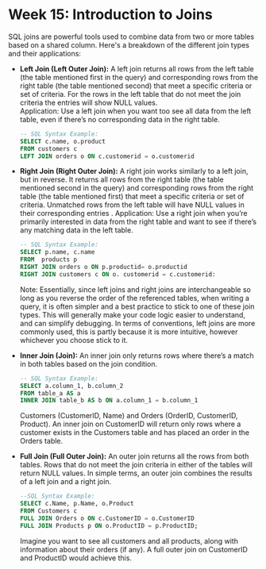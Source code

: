 <h1>Week 15: Introduction to Joins</h1>

SQL joins are powerful tools used to combine data from two or more tables based on a shared column. Here's a breakdown of the different join types and their applications:
<ul>
<li><b>Left Join (Left Outer Join):</b> A left join returns all rows from the left table (the table mentioned first in the query) and corresponding  rows from the right table (the table mentioned second) that meet a specific criteria or set of criteria. For the rows in the left table that do not meet the join criteria the entries will show NULL values. </li>
Application: Use a left  join when you want too see all data from the left table, even if there’s no corresponding data in the right table. 
             
```sql
-- SQL Syntax Example:
SELECT c.name, o.product
FROM customers c
LEFT JOIN orders o ON c.customerid = o.customerid 
```

<li><b>Right Join (Right Outer Join):</b> A right join works similarly to a left join,  but in reverse. It returns all rows from the right table (the table mentioned second in the query) and corresponding  rows from the right table (the table mentioned first) that meet a specific criteria or set of criteria. Unmatched rows from the left table will have NULL values in their corresponding entries . 
Application: Use a right join when you’re primarily interested in data from the right table and want to see if there’s any matching data in the left table. </li>

```sql
-- SQL Syntax Example:
SELECT p.name, c.name 
FROM  products p
RIGHT JOIN orders o ON p.productid= o.productid
RIGHT JOIN customers c ON o. customerid = c.customerid:
```

Note: Essentially, since left joins and right joins are interchangeable so long as you reverse the order of the referenced tables, when writing a query, it is often simpler and a best practice to stick to one of these join types. This will generally make your code logic easier to understand, and  can simplify debugging. In terms of conventions, left joins are more commonly used, this is partly because it is more intuitive, however whichever you choose stick to it.


<li><b>Inner Join (Join):</b> An inner join only returns rows where there’s a match in both tables based on the join condition.</li>

```sql
-- SQL Syntax Example:
SELECT a.column_1, b.column_2
FROM table_a AS a
INNER JOIN table_b AS b ON a.column_1 = b.column_1
```

Customers (CustomerID, Name) and Orders (OrderID, CustomerID, Product). An inner join on CustomerID will return only rows where a customer exists in the Customers table and has placed an order in the Orders table.

<li><b>Full Join (Full Outer Join):</b> An outer join returns all the rows from both tables. Rows that do not meet the join criteria in either of the tables will return NULL values. In simple terms, an outer join combines the results of a left join and a right join.</li>

```sql
--SQL Syntax Example:
SELECT c.Name, p.Name, o.Product
FROM Customers c
FULL JOIN Orders o ON c.CustomerID = o.CustomerID
FULL JOIN Products p ON o.ProductID = p.ProductID;
```

Imagine you want to see all customers and all products, along with information about their orders (if any). A full outer join on CustomerID and ProductID would achieve this.
